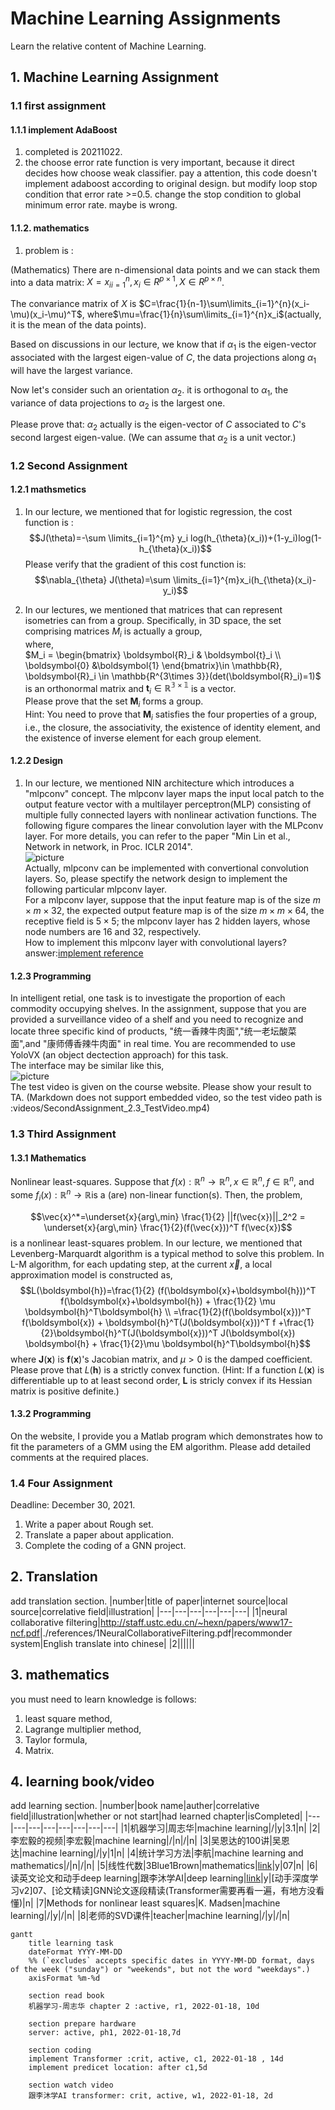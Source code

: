# Machine Learning Assignments

Learn the relative content of Machine Learning.

## 1. Machine Learning Assignment

### 1.1 first assignment

#### 1.1.1 implement AdaBoost

1. completed is 20211022.
2. the choose error rate function is very important, because it direct decides how choose weak classifier. pay a attention, this code doesn't implement adaboost according to original design. but modify loop stop condition that error rate >=0.5. change the stop condition to global minimum error rate. maybe is wrong.

#### 1.1.2. mathematics

1. problem is :

(Mathematics) There are n-dimensional data points and we can stack them into a data matrix: $X={x_i}_{i=1}^n, x_i\in R^{p\times 1}, X\in R^{p\times n}$.

The convariance matrix of $X$ is $C=\frac{1}{n-1}\sum\limits_{i=1}^{n}(x_i-\mu)(x_i-\mu)^T$, where$\mu=\frac{1}{n}\sum\limits_{i=1}^{n}x_i$(actually, it is the mean of the data points).

Based on discussions in our lecture, we know that if $\alpha_1$ is the eigen-vector associated with the largest eigen-value of $C$, the data projections along $\alpha_1$ will have the largest variance.

Now let's consider such an orientation $\alpha_2$. it is orthogonal to $\alpha_1$, the variance of data projections to $\alpha_2$ is the largest one.

Please prove that: $\alpha_2$ actually is the eigen-vector of $C$ associated to $C$'s second largest eigen-value. (We can assume that $\alpha_2$ is a unit vector.)

### 1.2 Second Assignment

#### 1.2.1 mathsmetics

1. In our lecture, we mentioned that for logistic regression, the cost function is :
$$J(\theta)=-\sum \limits_{i=1}^{m} y_i log(h_{\theta}(x_i))+(1-y_i)log(1-h_{\theta}(x_i))$$
Please verify that the gradient of this cost function is:
$$\nabla_{\theta} J(\theta)=\sum \limits_{i=1}^{m}x_i(h_{\theta}(x_i)-y_i)$$

2. In our lectures, we mentioned that matrices that can represent isometries can from a group. Specifically, in 3D space, the set comprising matrices ${M_i}$ is actually a group,  
where,  
$M_i = \begin{bmatrix}
\boldsymbol{R}_i & \boldsymbol{t}_i \\
\boldsymbol{0} &\boldsymbol{1}
\end{bmatrix}\in \mathbb{R}, \boldsymbol{R}_i \in \mathbb{R^{3\times 3}}(det(\boldsymbol{R}_i)=1)$ is an orthonormal matrix and $\boldsymbol{t}_i \in \mathbb{R^{3\times 1}}$ is a vector.  
Please prove that the set ${\boldsymbol{M}_i}$ forms a group.  
Hint: You need to prove that $\boldsymbol{M}_i$ satisfies the four properties of a group, i.e., the closure, the associativity, the existence of identity element, and the existence of inverse element for each group element.

#### 1.2.2 Design

1. In our lecture, we mentioned NIN architecture which introduces a "mlpconv" concept. The mlpconv layer maps the input local patch to the output feature vector with a multilayer perceptron(MLP) consisting of multiple fully connected layers with nonlinear activation functions. The following figure compares the linear convolution layer with the MLPconv layer. For more details, you can refer to the paper "Min Lin et al., Network in network, in Proc. ICLR 2014".  
![picture](pictures/SecondAssignment_2.2_Design.png)  
Actually, mlpconv can be implemented with convertional convolution layers. So, please spectify the network design to implement the following particular mlpconv layer.  
For a mlpconv layer, suppose that the input feature map is of the size $m \times m \times 32$, the expected output feature map is of the size $m \times m \times 64$, the receptive field is $5 \times 5$; the mlpconv layer has 2 hidden layers, whose node numbers are 16 and 32, respectively.  
How to implement this mlpconv layer with convolutional layers?  
answer:[implement reference](https://zh-v2.d2l.ai/chapter_convolutional-modern/nin.html)

#### 1.2.3 Programming

In intelligent retial, one task is to investigate the proportion of each commodity occupying shelves. In the assignment, suppose that you are provided a  surveillance video of a shelf and you need to recognize and locate three specific kind of products, "统一香辣牛肉面","统一老坛酸菜面",and "康师傅香辣牛肉面" in real time. You are recommended to use YoloVX (an object dectection approach) for this task.  
The interface may be similar like this,  
![picture](pictures/SecondAssignment_2.3_Programming.png)  
The test video is given on the course website. Please show your result to TA.
(Markdown does not support embedded video, so the test video path is :videos/SecondAssignment_2.3_TestVideo.mp4)  

### 1.3 Third Assignment

#### 1.3.1 Mathematics

Nonlinear least-squares. Suppose that $f(x):\mathbb{R}^n \rightarrow \mathbb{R}^n, x \in \mathbb{R}^n, f \in \mathbb{R}^n$, and some $f_i(x):\mathbb{R}^n \rightarrow \mathbb{R}$is a (are) non-linear function(s). Then, the problem,

$$\vec{x}^*=\underset{x}{arg\,min} \frac{1}{2} ||f(\vec{x})||_2^2 = \underset{x}{arg\,min} \frac{1}{2}(f(\vec{x}))^T f(\vec{x})$$
is a nonlinear least-squares problem. In our lecture, we mentioned that Levenberg-Marquardt algorithm is a typical method to solve this problem. In L-M algorithm, for each updating step, at the current $\vec{x}$, a local approximation model is constructed as,
$$L(\boldsymbol{h})=\frac{1}{2} (f(\boldsymbol{x}+\boldsymbol{h}))^T f(\boldsymbol{x}+\boldsymbol{h}) + \frac{1}{2} \mu \boldsymbol{h}^T\boldsymbol{h} \\
=\frac{1}{2}(f(\boldsymbol{x}))^T f(\boldsymbol{x}) + \boldsymbol{h}^T(J(\boldsymbol{x}))^T f +\frac{1}{2}\boldsymbol{h}^T(J(\boldsymbol{x}))^T J(\boldsymbol{x}) \boldsymbol{h} + \frac{1}{2}\mu \boldsymbol{h}^T\boldsymbol{h}$$
where $\boldsymbol{J}(\boldsymbol{x})$ is $\boldsymbol{f}(\boldsymbol{x})$'s Jacobian matrix, and $\mu >0$ is the damped coefficient. Please prove that $L(\boldsymbol{h})$ is a strictly convex function. (Hint: If a function $L(\boldsymbol{x})$ is differentiable up to at least second order, $\boldsymbol{L}$ is stricly convex if its Hessian matrix is positive definite.)

#### 1.3.2 Programming

On the website, I provide you a Matlab program which demonstrates how to fit the parameters of a GMM using the EM algorithm. Please add detailed comments at the required places.


### 1.4 Four Assignment

Deadline: December 30, 2021.

1. Write a paper about Rough set.
2. Translate a paper about application.
3. Complete the coding of a GNN project.

## 2. Translation

add translation section.
|number|title of paper|internet source|local source|correlative field|illustration|
|---|---|---|---|---|---|
|1|neural collaborative filtering|<http://staff.ustc.edu.cn/~hexn/papers/www17-ncf.pdf>|./references/1NeuralCollaborativeFiltering.pdf|recommonder system|English translate into chinese|
|2||||||

## 3. mathematics

you must need to learn knowledge is follows:

1. least square method,
2. Lagrange multiplier method,
3. Taylor formula,
4. Matrix.

## 4. learning book/video

add learning section.
|number|book name|auther|correlative field|illustration|whether or not start|had learned chapter|isCompleted|
|---|---|---|---|---|---|---|---|
|1|机器学习|周志华|machine learning|/|y|3.1|n|
|2|李宏毅的视频|李宏毅|machine learning|/|n|/|n|
|3|吴恩达的100讲|吴恩达|machine learning|/|y|1|n|
|4|统计学习方法|李航|machine learning and mathematics|/|n|/|n|
|5|线性代数|3Blue1Brown|mathematics|[link](https://space.bilibili.com/88461692/?spm_id_from=333.999.0.0)|y|07|n|
|6|读英文论文和动手deep learning|跟李沐学AI|deep learning|[link](https://space.bilibili.com/1567748478/?spm_id_from=333.999.0.0)|y|[动手深度学习v2]07、[论文精读]GNN论文逐段精读(Transformer需要再看一遍，有地方没看懂)|n|
|7|Methods for nonlinear least squares|K. Madsen|machine learning|/|y|/|n|
|8|老师的SVD课件|teacher|machine learning|/|y|/|n|

```mermaid
gantt
    title learning task
    dateFormat YYYY-MM-DD
    %% (`excludes` accepts specific dates in YYYY-MM-DD format, days of the week ("sunday") or "weekends", but not the word "weekdays".)
    axisFormat %m-%d

    section read book
    机器学习-周志华 chapter 2 :active, r1, 2022-01-18, 10d

    section prepare hardware
    server: active, ph1, 2022-01-18,7d

    section coding
    implement Transformer :crit, active, c1, 2022-01-18 , 14d
    implement predicet location: after c1,5d

    section watch video
    跟李沐学AI transformer: crit, active, w1, 2022-01-18, 2d
```
